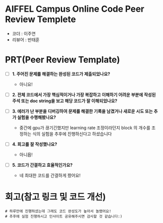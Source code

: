 # AIFFEL Campus Online Code Peer Review Templete
- 코더 : 이주연
- 리뷰어 : 반태훈


# PRT(Peer Review Template)
- [ ]  **1. 주어진 문제를 해결하는 완성된 코드가 제출되었나요?**
    - 아니요!

- [ ]  **2. 전체 코드에서 가장 핵심적이거나 가장 복잡하고 이해하기 어려운 부분에 작성된 
주석 또는 doc string을 보고 해당 코드가 잘 이해되었나요?**

        
- [ ]  **3. 에러가 난 부분을 디버깅하여 문제를 해결한 기록을 남겼거나
새로운 시도 또는 추가 실험을 수행해봤나요?**
    - 중간에 gpu가 끊기긴했지만 learning rate 조정이라던지 block 의 개수를 조정하는 식의 실험을 추후에 진행하신다고 하셨습니다
        
- [ ]  **4. 회고를 잘 작성했나요?**
    - 아니욥!
        
- [ ]  **5. 코드가 간결하고 효율적인가요?**
    - 네 최대한 코드를 간결하게 짰어요!


# 회고(참고 링크 및 코드 개선)
```
# 하루만에 진행하셨는데 그래도 코드 완성도가 높아서 놀랬어요!
# 추후에 실험 진행하시고 인사이트 공유해주시면 감사할 것 같습니다:)
```
